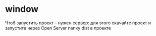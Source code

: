 # window
Чтоб запустить проект - нужен сервер:
для этого скачайте проект и запустите через Open Server папку dist в проекте
